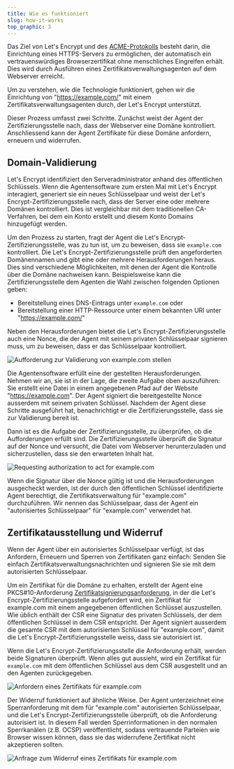 ```yaml
---
title: Wie es funktioniert
slug: how-it-works
top_graphic: 3
---
```


Das Ziel von Let's Encrypt und des [ACME-Protokolls](https://ietf-wg-acme.github.io/acme/) besteht darin, die Einrichtung eines HTTPS-Servers zu ermöglichen, der automatisch ein vertrauenswürdiges Browserzertifikat ohne menschliches Eingreifen erhält. Dies wird durch Ausführen eines Zertifikatsverwaltungsagenten auf dem Webserver erreicht.

Um zu verstehen, wie die Technologie funktioniert, gehen wir die Einrichtung von "https://example.com/" mit einem Zertifikatsverwaltungsagenten durch, der Let's Encrypt unterstützt.

Dieser Prozess umfasst zwei Schritte. Zunächst weist der Agent der Zertifizierungsstelle nach, dass der Webserver eine Domäne kontrolliert. Anschliessend kann der Agent Zertifikate für diese Domäne anfordern, erneuern und widerrufen.


## Domain-Validierung

Let's Encrypt identifiziert den Serveradministrator anhand des öffentlichen Schlüssels. Wenn die Agentensoftware zum ersten Mal mit Let's Encrypt interagiert, generiert sie ein neues Schlüsselpaar und weist der Let's Encrypt-Zertifizierungsstelle nach, dass der Server eine oder mehrere Domänen kontrolliert. Dies ist vergleichbar mit dem traditionellen CA-Verfahren, bei dem ein Konto erstellt und diesem Konto Domains hinzugefügt werden.

Um den Prozess zu starten, fragt der Agent die Let's Encrypt-Zertifizierungsstelle, was zu tun ist, um zu beweisen, dass sie `example.com` kontrolliert. Die Let's Encrypt-Zertifizierungsstelle prüft den angeforderten Domänennamen und gibt eine oder mehrere Herausforderungen heraus. Dies sind verschiedene Möglichkeiten, mit denen der Agent die Kontrolle über die Domäne nachweisen kann. Beispielsweise kann die Zertifizierungsstelle dem Agenten die Wahl zwischen folgenden Optionen geben:

* Bereitstellung eines DNS-Eintrags unter `example.com` oder
* Bereitstellung einer HTTP-Ressource unter einem bekannten URI unter "https://example.com/"

Neben den Herausforderungen bietet die Let's Encrypt-Zertifizierungsstelle auch eine Nonce, die der Agent mit seinem privaten Schlüsselpaar signieren muss, um zu beweisen, dass er das Schlüsselpaar kontrolliert.


<div class="howitworks-figure">
<img alt="Aufforderung zur Validierung von example.com stellen"
     src="/images/howitworks_challenge.png"/>
</div>

Die Agentensoftware erfüllt eine der gestellten Herausforderungen. Nehmen wir an, sie ist in der Lage, die zweite Aufgabe oben auszuführen: Sie erstellt eine Datei in einem angegebenen Pfad auf der Website "https://example.com". Der Agent signiert die bereitgestellte Nonce ausserdem mit seinem privaten Schlüssel. Nachdem der Agent diese Schritte ausgeführt hat, benachrichtigt er die Zertifizierungsstelle, dass sie zur Validierung bereit ist.

Dann ist es die Aufgabe der Zertifizierungsstelle, zu überprüfen, ob die Aufforderungen erfüllt sind. Die Zertifizierungsstelle überprüft die Signatur auf der Nonce und versucht, die Datei vom Webserver herunterzuladen und sicherzustellen, dass sie den erwarteten Inhalt hat.

<div class="howitworks-figure">
<img alt="Requesting authorization to act for example.com"
     src="/images/howitworks_authorization.png"/>
</div>

Wenn die Signatur über die Nonce gültig ist und die Herausforderungen ausgecheckt werden, ist der durch den öffentlichen Schlüssel identifizierte Agent berechtigt, die Zertifikatsverwaltung für "example.com" durchzuführen. Wir nennen das Schlüsselpaar, dass der Agent ein "autorisiertes Schlüsselpaar" für "example.com" verwendet hat.

## Zertifikatausstellung und Widerruf

Wenn der Agent über ein autorisiertes Schlüsselpaar verfügt, ist das Anfordern, Erneuern und Sperren von Zertifikaten ganz einfach: Senden Sie einfach Zertifikatsverwaltungsnachrichten und signieren Sie sie mit dem autorisierten Schlüsselpaar.

Um ein Zertifikat für die Domäne zu erhalten, erstellt der Agent eine PKCS#10-Anforderung [Zertifikatsignierungsanforderung](https://tools.ietf.org/html/rfc2986), in der die Let's Encrypt-Zertifizierungsstelle aufgefordert wird, ein Zertifikat für example.com mit einem angegebenen öffentlichen Schlüssel auszustellen. Wie üblich enthält der CSR eine Signatur des privaten Schlüssels, der dem öffentlichen Schlüssel in dem CSR entspricht. Der Agent signiert ausserdem die gesamte CSR mit dem autorisierten Schlüssel für "example.com", damit die Let's Encrypt-Zertifizierungsstelle weiss, dass sie autorisiert ist.

Wenn die Let's Encrypt-Zertifizierungsstelle die Anforderung erhält, werden beide Signaturen überprüft. Wenn alles gut aussieht, wird ein Zertifikat für `example.com` mit dem öffentlichen Schlüssel aus dem CSR ausgestellt und an den Agenten zurückgegeben.

<div class="howitworks-figure">
<img alt="Anfordern eines Zertifikats für example.com"
     src="/images/howitworks_certificate.png"/>
</div>

Der Widerruf funktioniert auf ähnliche Weise. Der Agent unterzeichnet eine Sperranforderung mit dem für "example.com" autorisierten Schlüsselpaar, und die Let's Encrypt-Zertifizierungsstelle überprüft, ob die Anforderung autorisiert ist. In diesem Fall werden Sperrinformationen in den normalen Sperrkanälen (z.B. OCSP) veröffentlicht, sodass vertrauende Parteien wie Browser wissen können, dass sie das widerrufene Zertifikat nicht akzeptieren sollten.

<div class="howitworks-figure">
<img alt="Anfrage zum Widerruf eines Zertifikats für example.com"
     src="/images/howitworks_revocation.png"/>
</div>
